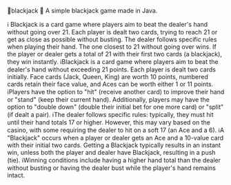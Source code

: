 :flower_playing_cards:blackjack
 :small_red_triangle_down: A simple blackjack game made in Java.

:information_source: Blackjack is a card game where players aim to beat the dealer's hand without going over 21. Each player is dealt two cards, trying to reach 21 or get as close as possible without busting. The dealer follows specific rules when playing their hand. The one closest to 21 without going over wins. If the player or dealer gets a total of 21 with their first two cards (a blackjack), they win instantly.
:information_source:Blackjack is a card game where players aim to beat the dealer's hand without exceeding 21 points. Each player is dealt two cards initially. Face cards (Jack, Queen, King) are worth 10 points, numbered cards retain their face value, and Aces can be worth either 1 or 11 points.
:information_source:Players have the option to "hit" (receive another card) to improve their hand or "stand" (keep their current hand). Additionally, players may have the option to "double down" (double their initial bet for one more card) or "split" (if dealt a pair).
:information_source:The dealer follows specific rules: typically, they must hit until their hand totals 17 or higher. However, this may vary based on the casino, with some requiring the dealer to hit on a soft 17 (an Ace and a 6).
:information_source:A "Blackjack" occurs when a player or dealer gets an Ace and a 10-value card with their initial two cards. Getting a Blackjack typically results in an instant win, unless both the player and dealer have Blackjack, resulting in a push (tie).
:information_source:Winning conditions include having a higher hand total than the dealer without busting or having the dealer bust while the player's hand remains intact.
